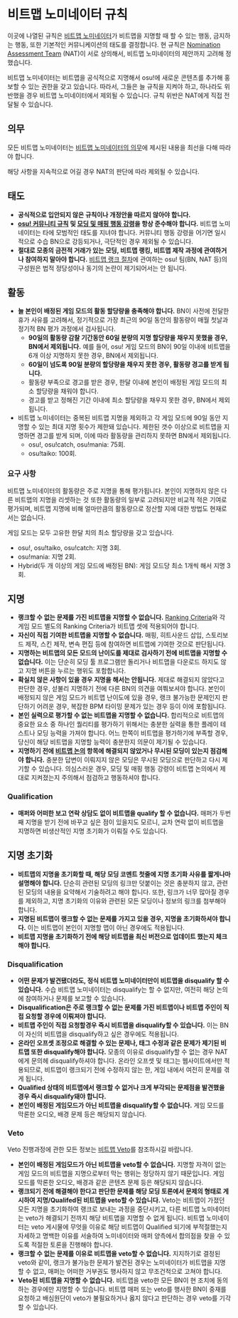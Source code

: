 # 비트맵 노미네이터 규칙

이곳에 나열된 규칙은 [비트맵 노미네이터](/wiki/People/Beatmap_Nominators)가 비트맵을 지명할 때 할 수 있는 행동, 금지하는 행동, 또한 기본적인 커뮤니케이션의 태도를 결정합니다. 현 규칙은 [Nomination Assessment Team](/wiki/People/Nomination_Assessment_Team) (NAT)이 서로 상의해서, 비트맵 노미네이터의 제안까지 고려해 정했습니다.

비트맵 노미네이터는 비트맵을 공식적으로 지명해서 osu!에 새로운 콘텐츠를 추가해 홍보할 수 있는 권한을 갖고 있습니다. 따라서, 그들은 늘 규칙을 지켜야 하고, 하나라도 위반했을 경우 비트맵 노미네이터에서 제외될 수 있습니다. 규칙 위반은 NAT에게 직접 전달될 수 있습니다.

## 의무

모든 비트맵 노미네이터는 [비트맵 노미네이터의 의무](/wiki/People/Beatmap_Nominators/Expectations)에 제시된 내용을 최선을 다해 따라야 합니다.

해당 사항을 지속적으로 어길 경우 NAT의 판단에 따라 제외될 수 있습니다.

## 태도

- **공식적으로 입안되지 않은 규칙이나 개정안을 따르지 않아야 합니다.**
- **[osu! 커뮤니티 규칙](/wiki/Rules) 및 [모딩 및 매핑 행동 강령](/wiki/Rules/Code_of_Conduct_for_Modding_and_Mapping)을 항상 준수해야 합니다.** 비트맵 노미네이터는 타에 모범적인 태도를 지녀야 합니다. 커뮤니티 행동 강령을 어기면 일시적으로 수습 BN으로 강등되거나, 극단적인 경우 제외될 수 있습니다.
- **절대로 모종의 금전적 거래가 있는 모딩, 비트맵 랭킹, 비트맵 제작 과정에 관여하거나 참여하지 말아야 합니다.** [비트맵 랭크 절차](/wiki/Beatmap_ranking_procedure)에 관여하는 osu! 팀(BN, NAT 등)의 구성원은 법적 정당성이나 동기의 논란이 제기되어서는 안 됩니다.

## 활동

- **늘 본인이 배정된 게임 모드의 활동 할당량을 충족해야 합니다.** BN이 사전에 전달한 휴가 사유를 고려해서, 정기적으로 가장 최근의 90일 동안의 활동량이 매월 첫날과 정기적 BN 평가 과정에서 검사됩니다.
  - **90일의 활동량 감찰 기간동안 60일 분량의 지명 할당량을 채우지 못했을 경우, BN에서 제외됩니다.** 예를 들어, osu! 게임 모드의 BN이 90일 이내에 비트맵을 6개 이상 지명하지 못한 경우, BN에서 제외됩니다.
  - **60일이 넘도록 90일 분량의 할당량을 채우지 못한 경우, 활동량 경고를 받게 됩니다.** 
  - 활동량 부족으로 경고를 받은 경우, 한달 이내에 본인이 배정된 게임 모드의 최소 할당량을 채워야 합니다.
  - 경고를 받고 정해진 기간 이내에 최소 할당량을 채우지 못한 경우, BN에서 제외됩니다.
- 비트맵 노미네이터는 중복된 비트맵 지명을 제외하고 각 게임 모드에 90일 동안 지명할 수 있는 최대 지명 횟수가 제한돼 있습니다. 제한된 갯수 이상으로 비트맵을 지명하면 경고를 받게 되며, 이에 따라 활동량을 관리하지 못하면 BN에서 제외됩니다.
  - osu!, osu!catch, osu!mania: 75회.
  - osu!taiko: 100회.

### 요구 사항

비트맵 노미네이터의 활동량은 주로 지명을 통해 평가됩니다. 본인이 지명하지 않은 다른 비트맵의 지명을 리셋하는 것 또한 활동량의 일부로 고려되지만 비교적 적은 기여로 평가되며, 비트맵 지명에 비해 얼마만큼의 활동량으로 정산할 지에 대한 방법도 현재로서는 없습니다.

게임 모드는 모두 고유한 한달 치의 최소 할당량을 갖고 있습니다.

- osu!, osu!taiko, osu!catch: 지명 3회.
- osu!mania: 지명 2회.
- Hybrid(두 개 이상의 게임 모드에 배정된 BN): 게임 모드당 최소 1개씩 해서 지명 3회.

## 지명

- **랭크할 수 없는 문제를 가진 비트맵을 지명할 수 없습니다.** [Ranking Criteria](/wiki/Ranking_Criteria)와 각 게임 모드 별도의 Ranking Criteria가 비트맵 셋에 적용되어야 합니다.
- **자신이 직접 기여한 비트맵을 지명할 수 없습니다.** 매핑, 히트사운드 삽입, 스토리보드 제작, 스킨 제작, 변속 편집 등에 참여하면 비트맵에 기여한 것으로 판단됩니다.
- **지명하는 비트맵의 모든 모드의 난이도를 제대로 검사하기 전에 비트맵을 지명할 수 없습니다.** 이는 단순히 모딩 툴 프로그램만 돌리거나 비트맵을 다운로드 하지도 않고 지명 버튼을 누르는 행위도 포함합니다.
- **확실치 않은 사항이 있을 경우 지명을 해서는 안됩니다.** 제대로 해결되지 않았다고 판단한 경우, 섣불리 지명하기 전에 다른 BN의 의견을 여쭤보셔야 합니다. 본인이 배정되지 않은 게임 모드가 비트맵 난이도에 있을 경우, 랭크 불가능한 문제인지 판단하기 어려운 경우, 복잡한 BPM 타이밍 문제가 있는 경우 등이 이에 포함됩니다. 
- **본인 실력으로 평가할 수 없는 비트맵을 지명할 수 없습니다.** 합리적으로 비트맵의 중요한 요소 중 하나인 퀄리티를 평가하기 위해서는 충분한 실력을 통한 플레이 테스트나 모딩 능력을 가져야 합니다. 어느 한쪽이 비트맵을 평가하기에 부족할 경우, 당신이 해당 비트맵을 지명할 능력이 충분한지 의문이 제기될 수 있습니다.
- **지명하기 전에 [비트맵 논의](/wiki/Beatmap_discussion) 항목에 해결되지 않았거나 무시된 모딩이 있는지 점검해야 합니다.** 충분한 답변이 이뤄지지 않은 모딩은 무시된 모딩으로 판단하고 다시 제기할 수 있습니다. 의심스러운 경우, 모딩 및 매핑 행동 강령이 비트맵 논의에서 제대로 지켜졌는지 주의해서 점검하고 행동하셔야 합니다.

### Qualification

- **매퍼와 어떠한 보고 연락 상담도 없이 비트맵을 qualify 할 수 없습니다.** 매퍼가 두번째 지명을 받기 전에 바꾸고 싶은 점이 있을지도 모르니, 교차 연락 없이 비트맵을 지명하면 비생산적인 지명 초기화가 이뤄질 수도 있습니다.

## 지명 초기화

- **비트맵의 지명을 초기화할 때, 해당 모딩 코멘트 첫줄에 지명 초기화 사유를 짧게나마 설명해야 합니다.** 단순히 관련된 모딩의 링크만 덧붙이는 것은 충분하지 않고, 관련된 모딩의 내용을 요약해서 기술하려고 해야 합니다. 또한, 링크가 너무 많아질 경우를 제외하고, 지명 초기화의 이유와 관련된 모든 모딩이나 정보의 링크를 첨부해야 합니다.
- **지명된 비트맵이 랭크할 수 없는 문제를 가지고 있을 경우, 지명을 초기화하셔야 합니다.** 이는 비트맵이 본인이 지명할 맵이 아닌 경우에도 적용됩니다.
- **비트맵 지명을 초기화하기 전에 해당 비트맵을 최신 버전으로 업데이트 했는지 체크해야 합니다.**

### Disqualification

- **어떤 문제가 발견됐더라도, 정식 비트맵 노미네이터만이 비트맵을 disqualify 할 수 있습니다.** 수습 비트맵 노미네이터는 disqualify는 할 수 없지만, 여전히 해당 논의에 참여하거나 문제를 보고할 수 있습니다.
- **Disqualification은 주로 랭크할 수 없는 문제를 가진 비트맵이나 비트맵 주인이 직접 요청할 경우에 이뤄져야 합니다.**
- **비트맵 주인이 직접 요청할경우 즉시 비트맵을 disqualify할 수 있습니다.** 이는 BN이 자신의 비트맵을 disqualify하고 싶은 경우에도 적용됩니다.
- **온라인 오프셋 조정으로 해결할 수 있는 문제나, 태그 수정과 같은 문제가 제기된 비트맵 또한 disqualify해야 합니다.** 모종의 이유로 disqualify할 수 없는 경우 NAT에게 문의헤 disqualify하셔야 합니다. 온라인 오프셋 및 태그는 웹사이트에서만 적용되므로, 비트맵이 랭크되기 전에 수정하지 않는 한, 게임 내에서 여전히 문제를 겪게 됩니다.
- **Qualified 상태의 비트맵에서 랭크할 수 없거나 크게 부각되는 문제점을 발견했을 경우 즉시 disqualify돼야 합니다.**
- **본인이 배정된 게임모드가 아닌 비트맵을 disqualify할 수 없습니다.** 게임 모드를 막론한 오디오, 배경 문제 등은 해당되지 않습니다.

### Veto

Veto 진행과정에 관한 모든 정보는 [비트맵 Veto](/wiki/People/Beatmap_Nominators/Beatmap_Veto)를 참조하시길 바랍니다.

- **본인이 배정된 게임모드가 아닌 비트맵을 veto할 수 없습니다.** 지명할 자격이 없는 게임 모드의 비트맵을 지명으로부터 막는 행위는 정당하지 않기 때문입니다. 게임 모드를 막론한 오디오, 배경과 같은 콘텐츠 문제 등은 해당되지 않습니다.
- **랭크되기 전에 해결해야 한다고 판단한 문제를 해당 모딩 토론에서 문제의 형태로 게시하여 지명/Qualifed된 비트맵을 veto할 수 있습니다.** Veto는 비트맵이 가졌던 모든 지명을 초기화하여 랭크로 보내는 과정을 중단시키고, 다른 비트맵 노미네이터는 veto가 해결되기 전까지 해당 비트맵을 지명할 수 없게 됩니다.  비트맵 노미네이터는 veto 게시물에 무엇을 이유로 해당 비트맵이 Qualified 되기에 부적절했는지 자세하고 명백한 이유를 서술하여 노미네이터와 매퍼 양측에서 합의점을 찾을 수 있도록 적절한 토론을 진행해야 합니다.
- **랭크할 수 없는 문제를 이유로 비트맵을 veto할 수 없습니다.** 지지하기로 결정된 veto와 같이, 랭크가 불가능한 문제가 발견된 경우는 노미네이터가 비트맵을 지명할 수 없고, 매퍼는 어떠한 거부권도 행사하지 않고 무조건적으로 고쳐야 합니다.
- **Veto된 비트맵을 지명할 수 없습니다.** 비트맵을 veto한 모든 BN이 현 조치에 동의하는 경우에만 지명할 수 있습니다. 비트맵 매퍼 또는 veto를 행사한 BN이 중재를 요청하고 배심원단이 veto가 불필요하거나 옳지 않다고 판단하는 경우 veto를 기각할 수 있습니다.
